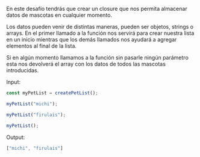 En este desafío tendrás que crear un closure que nos permita almacenar datos de mascotas en cualquier momento.

Los datos pueden venir de distintas maneras, pueden ser objetos, strings o arrays. En el primer llamado a la función nos servirá para crear nuestra lista en un inicio mientras que los demás llamados nos ayudará a agregar elementos al final de la lista.

Si en algún momento llamamos a la función sin pasarle ningún parámetro esta nos devolverá el array con los datos de todos las mascotas introducidas.

Input:

```js
const myPetList = createPetList();

myPetList("michi");

myPetList("firulais");

myPetList();
```

Output:

```js
["michi", "firulais"]
```